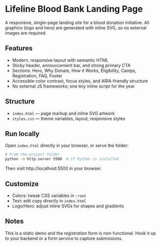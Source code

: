 # Lifeline Blood Bank Landing Page

A responsive, single-page landing site for a blood donation initiative. All graphics (logo and hero) are generated with inline SVG, so no external images are required.

## Features
- Modern, responsive layout with semantic HTML
- Sticky header, announcement bar, and strong primary CTA
- Sections: Hero, Why Donate, How it Works, Eligibility, Camps, Registration, FAQ, Footer
- Accessible color contrast, focus styles, and ARIA-friendly structure
- No external JS frameworks; one tiny inline script for the year

## Structure
- `index.html` — page markup and inline SVG artwork
- `styles.css` — theme variables, layout, responsive styles

## Run locally
Open `index.html` directly in your browser, or serve the folder:

```bash
# From the project folder
python -m http.server 5500  # if Python is installed
```

Then visit http://localhost:5500 in your browser.

## Customize
- Colors: tweak CSS variables in `:root`
- Text: edit copy directly in `index.html`
- Logo/Hero: adjust inline SVGs for shapes and gradients

## Notes
This is a static demo and the registration form is non-functional. Hook it up to your backend or a form service to capture submissions.
